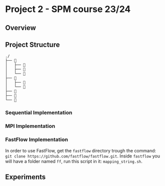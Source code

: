 # Project 2 - SPM course 23/24
## Overview
## Project Structure
```
./
├── 📂 
│   ├── 📄 
│   ├── 📄 
│   └── 📄 
├── 📂 
│   ├── 📄 
│   └── 📄 
├── 📄 
├── 📄 
└── 📄 
```
### Sequential Implementation
### MPI Implementation
### FastFlow Implementation
In order to use FastFlow, get the `fastflow` directory trough the command: ```git clone https://github.com/fastflow/fastflow.git```.
Inside `fastflow` you will have a folder named `ff`, run this script in it: ```mapping_string.sh```.
## Experiments
